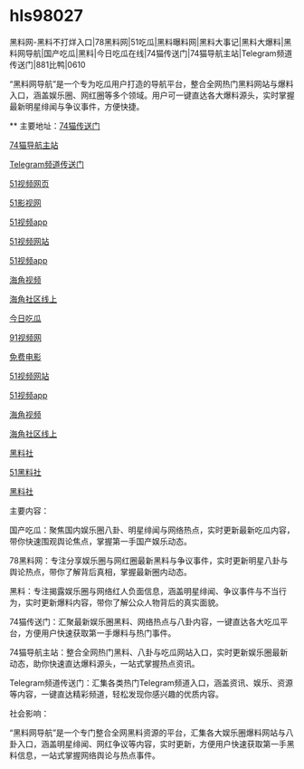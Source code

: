 # hls98027
黑料网-黑料不打烊入口|78黑料网|51吃瓜|黑料曝料网|黑料大事记|黑料大爆料|黑料网导航|国产吃瓜|黑料|今日吃瓜在线|74猫传送门|74猫导航主站|Telegram频道传送门|881比鸭|0610

“黑料网导航”是一个专为吃瓜用户打造的导航平台，整合全网热门黑料网站与爆料入口，涵盖娱乐圈、网红圈等多个领域。用户可一键直达各大爆料源头，实时掌握最新明星绯闻与争议事件，方便快捷。

** 主要地址：<a href="https://74mao.com/">74猫传送门</a>

<a href="https://74mao.com/">74猫导航主站</a>

<a href="https://74mao.com/">Telegram频道传送门</a>

<a href="https://hj-605.pages.dev/">51视频网页</a>

<a href="https://hj-608.pages.dev/">51影视网</a>

<a href="https://hj-611.pages.dev/">51视频app</a>

<a href="https://hj-617.pages.dev/">51视频网站</a>

<a href="https://hj-624.pages.dev/">51视频app</a>

<a href="https://hj-635.pages.dev/">海角视频</a>

<a href="https://hj-659.pages.dev/">海角社区线上</a>

<a href="https://hj-678.pages.dev/">今日吃瓜</a>

<a href="https://hj-686.pages.dev/">91视频网</a>

<a href="https://hj-689.pages.dev/">免费电影</a>

<a href="https://hj-617.pages.dev/">51视频网站</a>

<a href="https://hj-624.pages.dev/">51视频app</a>

<a href="https://hj-635.pages.dev/">海角视频</a>

<a href="https://hj-659.pages.dev/">海角社区线上</a>

<a href="https://hls-15.pages.dev/">黑料社</a>

<a href="https://hls-17.pages.dev/">51黑料社</a>

<a href="https://hls-19.pages.dev/">黑料社</a>

主要内容：

国产吃瓜：聚焦国内娱乐圈八卦、明星绯闻与网络热点，实时更新最新吃瓜内容，带你快速围观舆论焦点，掌握第一手国产娱乐动态。

78黑料网：专注分享娱乐圈与网红圈最新黑料与争议事件，实时更新明星八卦与舆论热点，带你了解背后真相，掌握最新圈内动态。

黑料：专注揭露娱乐圈与网络红人负面信息，涵盖明星绯闻、争议事件与不当行为，实时更新爆料内容，带你了解公众人物背后的真实面貌。

74猫传送门：汇聚最新娱乐圈黑料、网络热点与八卦内容，一键直达各大吃瓜平台，方便用户快速获取第一手爆料与热门事件。

74猫导航主站：整合全网热门黑料、八卦与吃瓜网站入口，实时更新娱乐圈最新动态，助你快速直达爆料源头，一站式掌握热点资讯。

Telegram频道传送门：汇集各类热门Telegram频道入口，涵盖资讯、娱乐、资源等内容，一键直达精彩频道，轻松发现你感兴趣的优质内容。

社会影响：

“黑料网导航”是一个专门整合全网黑料资源的平台，汇集各大娱乐圈爆料网站与八卦入口，涵盖明星绯闻、网红争议等内容，实时更新，方便用户快速获取第一手黑料信息，一站式掌握网络舆论与热点事件。
